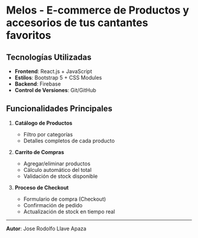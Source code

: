 # Melos - E-commerce de Productos y accesorios de tus cantantes favoritos

## Tecnologías Utilizadas
- **Frontend**: React.js + JavaScript
- **Estilos**: Bootstrap 5 + CSS Modules
- **Backend**: Firebase
- **Control de Versiones**: Git/GitHub

## Funcionalidades Principales

1. **Catálogo de Productos**  
   - Filtro por categorías  
   - Detalles completos de cada producto

2. **Carrito de Compras**  
   - Agregar/eliminar productos  
   - Cálculo automático del total  
   - Validación de stock disponible  

3. **Proceso de Checkout**  
   - Formulario de compra (Checkout) 
   - Confirmación de pedido  
   - Actualización de stock en tiempo real  

---

**Autor**: Jose Rodolfo Llave Apaza  
